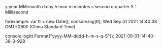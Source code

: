 y:year
MM:month
d:day
h:hour
m:minutes
s:second
q:quarter
S：Millisecond

forexample:
var tt = new Date();
console.log(tt);
Wed Sep 01 2021 14:40:38 GMT+0800 (China Standard Time)

console.log(tt.Format("yyyy-MM-dddd-h-m-s-q-S"));
2021-09-01-14-40-38-3-928
